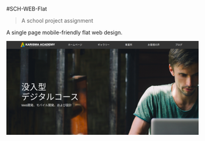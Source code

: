 #SCH-WEB-Flat

> A school project assignment

A single page mobile-friendly flat web design.

![alt text](images/screenshot.png "Above the Fold")

